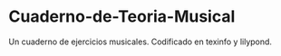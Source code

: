 # Cuaderno-de-Teoria-Musical
Un cuaderno de ejercicios musicales. Codificado en texinfo y lilypond.
